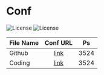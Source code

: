 # Conf

![License](https://img.shields.io/badge/License-MIT-orange.svg)
![License](https://img.shields.io/wercker/ci/wercker/docs.svg)

File Name | Conf URL | Ps
---------|:---------:|:-------------------------:
Github  | [link](https://raw.githubusercontent.com/ifyour/Hosts-for-Surge/master/hosts.conf) | 3524
Coding | [link](https://coding.net/u/ifyour/p/hosts-for-Surge/git/raw/master/hosts.conf) | 3524
